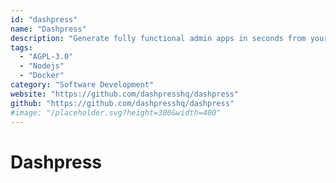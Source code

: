 ```yaml
---
id: "dashpress"
name: "Dashpress"
description: "Generate fully functional admin apps in seconds from your database information, with a single command."
tags:
  - "AGPL-3.0"
  - "Nodejs"
  - "Docker"
category: "Software Development"
website: "https://github.com/dashpresshq/dashpress"
github: "https://github.com/dashpresshq/dashpress"
#image: "/placeholder.svg?height=300&width=400"
---
```


# Dashpress
